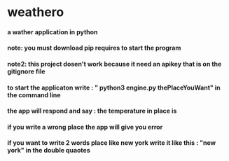 # weathero
#### a wather application in python 
#### note: you must download pip requires to start the program
#### note2: this project dosen't work because it need an apikey  that is on the gitignore file 
#### to start the applicaton write : " python3 engine.py thePlaceYouWant" in the command line
#### the app will respond and say : the temperature in place is 
#### if you write a wrong place the app will give you error 
#### if you want to write 2 words place like new york write it like this : "new york" in the double quaotes
